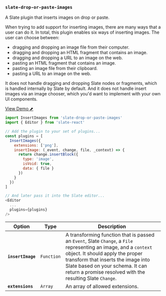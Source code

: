### `slate-drop-or-paste-images`

A Slate plugin that inserts images on drop or paste.

When trying to add support for inserting images, there are many ways that a user can do it. In total, this plugin enables six ways of inserting images. The user can choose between:

- dragging and dropping an image file from their computer.
- dragging and dropping an HTML fragment that contains an image.
- dragging and dropping a URL to an image on the web.
- pasting an HTML fragment that contains an image.
- pasting an image file from their clipboard.
- pasting a URL to an image on the web.

It does not handle dragging and dropping Slate nodes or fragments, which is handled internally by Slate by default. And it does not handle insert images via an image chooser, which you'd want to implement with your own UI components.

[View Demo ⬈](https://ianstormtaylor.github.io/slate-plugins/#/slate-drop-or-paste-images)

```js
import InsertImages from 'slate-drop-or-paste-images'
import { Editor } from 'slate-react'

// Add the plugin to your set of plugins...
const plugins = [
  InsertImages({
    extensions: ['png'],
    insertImage: (_event, change, file, _context) => {
      return change.insertBlock({
        type: 'image',
        isVoid: true,
        data: { file }
      })
    }
  })
]

// And later pass it into the Slate editor...
<Editor
  ...
  plugins={plugins}
/>
```

| Option            | Type       | Description                                                                                                                                                                                                                                                                       |
| ----------------- | ---------- | --------------------------------------------------------------------------------------------------------------------------------------------------------------------------------------------------------------------------------------------------------------------------------- |
| **`insertImage`** | `Function` | A transforming function that is passed an `Event`, Slate `Change`, a `File` representing an image, and a `context` object. It should apply the proper transform that inserts the image into Slate based on your schema. It can return a promise resolved with the resulting Slate `Change`. |
| **`extensions`**  | `Array`    | An array of allowed extensions.                                                                                                                                                                                                                                                   |
